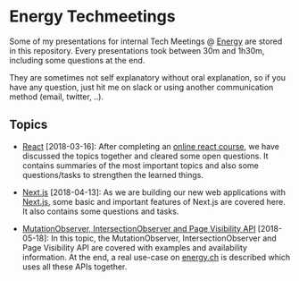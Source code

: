 # Energy Techmeetings

Some of my presentations for internal Tech Meetings @ [Energy](https://energy.ch) are stored in this repository. Every presentations took between 30m and 1h30m, including some questions at the end.

They are sometimes not self explanatory without oral explanation, so if you have any question, just hit me on slack or using another communication method (email, twitter, ..).

## Topics

- [React](2018-03-16-react.md) [2018-03-16]:
  After completing an [online react course](https://www.udemy.com/react-the-complete-guide-incl-redux/), we have discussed the topics together and cleared some open questions.
  It contains summaries of the most important topics and also some questions/tasks to strengthen the learned things.

- [Next.js](2018-04-13-nextjs.md) [2018-04-13]:
  As we are building our new web applications with [Next.js](https://github.com/zeit/next.js), some basic and important features of Next.js are covered here.
  It also contains some questions and tasks.

- [MutationObserver, IntersectionObserver and Page Visibility API](2018-05-18-js-apis.md) [2018-05-18]:
  In this topic, the MutationObserver, IntersectionObserver and Page Visibility API are covered with examples and availability information.
  At the end, a real use-case on [energy.ch](https://energy.ch) is described which uses all these APIs together.
